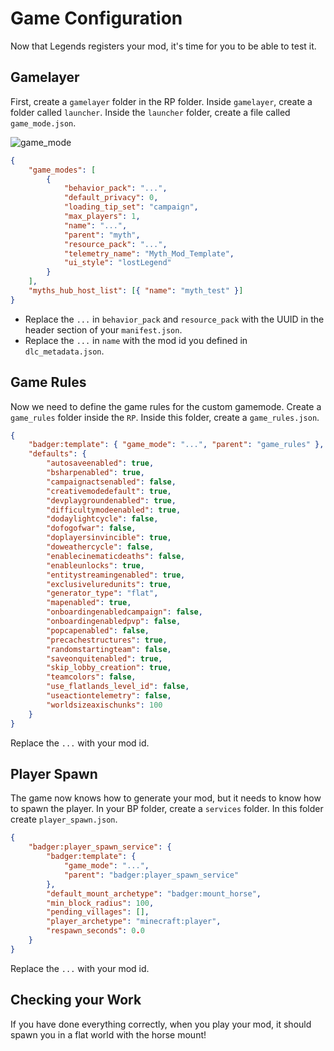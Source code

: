# Game Configuration

Now that Legends registers your mod, it's time for you to be able to test it.

## Gamelayer

First, create a `gamelayer` folder in the RP folder. Inside `gamelayer`, create a folder called `launcher`. Inside the `launcher` folder, create a file called `game_mode.json`.

![game_mode](/images/game_mode.png)

```json
{
    "game_modes": [
        {
            "behavior_pack": "...",
            "default_privacy": 0,
            "loading_tip_set": "campaign",
            "max_players": 1,
            "name": "...",
            "parent": "myth",
            "resource_pack": "...",
            "telemetry_name": "Myth_Mod_Template",
            "ui_style": "lostLegend"
        }
    ],
    "myths_hub_host_list": [{ "name": "myth_test" }]
}
```

-   Replace the `...` in `behavior_pack` and `resource_pack` with the UUID in the header section of your `manifest.json`.
-   Replace the `...` in `name` with the mod id you defined in `dlc_metadata.json`.

## Game Rules

Now we need to define the game rules for the custom gamemode. Create a `game_rules` folder inside the `RP`. Inside this folder, create a `game_rules.json`.

```json
{
    "badger:template": { "game_mode": "...", "parent": "game_rules" },
    "defaults": {
        "autosaveenabled": true,
        "bsharpenabled": true,
        "campaignactsenabled": false,
        "creativemodedefault": true,
        "devplaygroundenabled": true,
        "difficultymodeenabled": true,
        "dodaylightcycle": false,
        "dofogofwar": false,
        "doplayersinvincible": true,
        "doweathercycle": false,
        "enablecinematicdeaths": false,
        "enableunlocks": true,
        "entitystreamingenabled": true,
        "exclusiveluredunits": true,
        "generator_type": "flat",
        "mapenabled": true,
        "onboardingenabledcampaign": false,
        "onboardingenabledpvp": false,
        "popcapenabled": false,
        "precachestructures": true,
        "randomstartingteam": false,
        "saveonquitenabled": true,
        "skip_lobby_creation": true,
        "teamcolors": false,
        "use_flatlands_level_id": false,
        "useactiontelemetry": false,
        "worldsizeaxischunks": 100
    }
}
```

Replace the `...` with your mod id.

## Player Spawn

The game now knows how to generate your mod, but it needs to know how to spawn the player. In your BP folder, create a `services` folder. In this folder create `player_spawn.json`.

```json
{
    "badger:player_spawn_service": {
        "badger:template": {
            "game_mode": "...",
            "parent": "badger:player_spawn_service"
        },
        "default_mount_archetype": "badger:mount_horse",
        "min_block_radius": 100,
        "pending_villages": [],
        "player_archetype": "minecraft:player",
        "respawn_seconds": 0.0
    }
}
```

Replace the `...` with your mod id.

## Checking your Work

If you have done everything correctly, when you play your mod, it should spawn you in a flat world with the horse mount!
